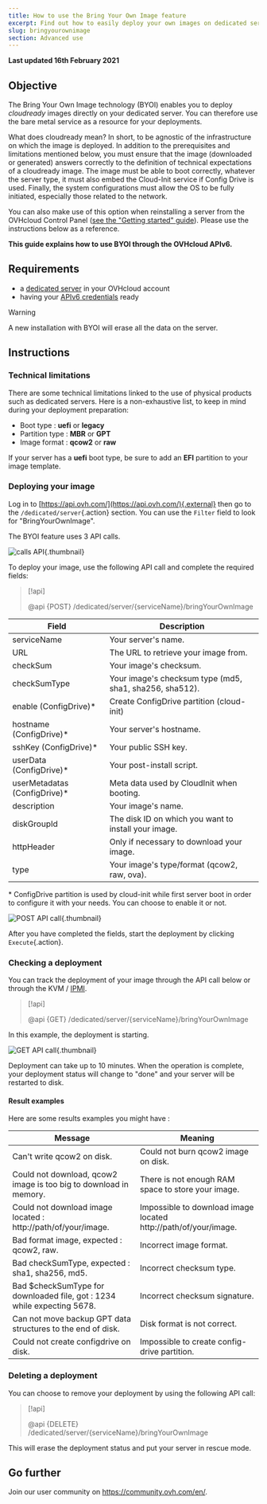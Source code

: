 ```yaml
---
title: How to use the Bring Your Own Image feature
excerpt: Find out how to easily deploy your own images on dedicated servers using the OVHcloud APIv6
slug: bringyourownimage
section: Advanced use
---
```


**Last updated 16th February 2021**

## Objective

The Bring Your Own Image technology (BYOI) enables you to deploy *cloudready* images directly on your dedicated server. You can therefore use the bare metal service as a resource for your deployments.


What does cloudready mean?
In short, to be agnostic of the infrastructure on which the image is deployed.
In addition to the prerequisites and limitations mentioned below, you must ensure that the image (downloaded or generated) answers correctly to the definition of technical expectations of a cloudready image.
The image must be able to boot correctly, whatever the server type, it must also embed the Cloud-Init service if Config Drive is used. Finally, the system configurations must allow the OS to be fully initiated, especially those related to the network.

You can also make use of this option when reinstalling a server from the OVHcloud Control Panel ([see the "Getting started" guide](../getting-started-dedicated-server/#installrtm)). Please use the instructions below as a reference.

**This guide explains how to use BYOI through the OVHcloud APIv6.**

## Requirements

- a [dedicated server](https://www.ovhcloud.com/en-gb/bare-metal/) in your OVHcloud account
- having your [APIv6 credentials](../../api/first-steps-with-ovh-api/) ready

> [!warning]
>
> A new installation with BYOI will erase all the data on the server.
>

## Instructions

### Technical limitations

There are some technical limitations linked to the use of physical products such as dedicated servers. Here is a non-exhaustive list, to keep in mind during your deployment preparation:

- Boot type : **uefi** or **legacy**
- Partition type : **MBR** or **GPT**
- Image format : **qcow2** or **raw**

If your server has a **uefi** boot type, be sure to add an **EFI** partition to your image template.

### Deploying your image

Log in to [https://api.ovh.com/](https://api.ovh.com/){.external} then go to the `/dedicated/server`{.action} section. You can use the `Filter` field to look for  "BringYourOwnImage".

The BYOI feature uses 3 API calls.

![calls API](images/apicalls.png){.thumbnail}

To deploy your image, use the following API call and complete the required fields:

> [!api]
>
> @api {POST} /dedicated/server/{serviceName}/bringYourOwnImage
>


| Field | Description |
|-|-|
| serviceName | Your server's name. |
| URL | The URL to retrieve your image from. |
| checkSum | Your image's checksum. |
| checkSumType | Your image's checksum type (md5, sha1, sha256, sha512). |
| enable (ConfigDrive)\* | Create ConfigDrive partition (cloud-init) |
| hostname (ConfigDrive)\* | Your server's hostname. |
| sshKey (ConfigDrive)\* | Your public SSH key. |
| userData (ConfigDrive)\* | Your post-install script. |
| userMetadatas (ConfigDrive)\* | Meta data used by CloudInit when booting. |
| description | Your image's name. |
| diskGroupId | The disk ID on which you want to install your image. |
| httpHeader | Only if necessary to download your image. |
| type | Your image's type/format (qcow2, raw, ova). |

\*  ConfigDrive partition is used by cloud-init while first server boot in order to configure it with your needs. You can choose to enable it or not.

![POST API call](images/postapicall.png){.thumbnail}

After you have completed the fields, start the deployment by clicking `Execute`{.action}.

### Checking a deployment

You can track the deployment of your image through the API call below or through the KVM / [IPMI](../use-ipmi-dedicated-servers/).

> [!api]
>
> @api {GET} /dedicated/server/{serviceName}/bringYourOwnImage
>

In this example, the deployment is starting.

![GET API call](images/getapicall.png){.thumbnail}

Deployment can take up to 10 minutes. When the operation is complete, your deployment status will change to "done" and your server will be restarted to disk.

#### Result examples

Here are some results examples you might have :

| Message | Meaning |
|-|-|
| Can't write qcow2 on disk. | Could not burn qcow2 image on disk. |
| Could not download, qcow2 image is too big to download in memory. | There is not enough RAM space to store your image. |
| Could not download image located : http://path/of/your/image. | Impossible to download image located http://path/of/your/image. |
| Bad format image, expected : qcow2, raw. | Incorrect image format. |
| Bad checkSumType, expected : sha1, sha256, md5. | Incorrect checksum type. |
| Bad $checkSumType for downloaded file, got : 1234 while expecting 5678. | Incorrect checksum signature. |
| Can not move backup GPT data structures to the end of disk. | Disk format is not correct. |
| Could not create configdrive on disk. | Impossible to create config-drive partition. |

### Deleting a deployment

You can choose to remove your deployment by using the following API call:

> [!api]
>
> @api {DELETE} /dedicated/server/{serviceName}/bringYourOwnImage
>

This will erase the deployment status and put your server in rescue mode.

## Go further

Join our user community on <https://community.ovh.com/en/>.
